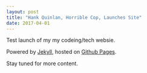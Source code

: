 ```yaml
---
layout: post
title: "Hank Quinlan, Horrible Cop, Launches Site"
date: 2017-04-01
---
```


Test launch of my my codeing/tech websie. 

Powered by [Jekyll](http://jekyllrb.com), hosted on [Github Pages](https://pages.github.com).

Stay tuned for more content.
